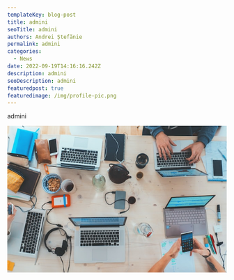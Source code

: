 ```yaml
---
templateKey: blog-post
title: admini
seoTitle: admini
authors: Andrei Ștefănie
permalink: admini
categories:
  - News
date: 2022-09-19T14:16:16.242Z
description: admini
seoDescription: admini
featuredpost: true
featuredimage: /img/profile-pic.png
---
```

a﻿dmini

<img src="/img/admin.jpeg" alt="" title="" class="shadows"/>